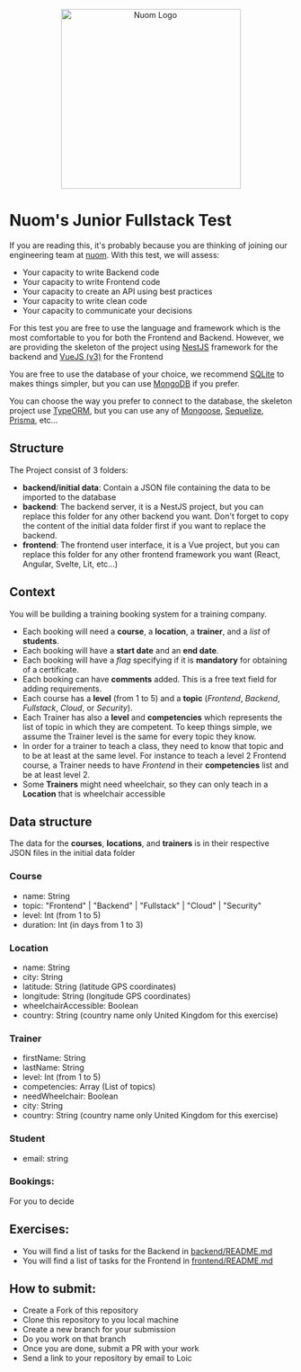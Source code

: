 <p align="center">
  <a href="http://nuom.co.uk/" target="blank"><img src="https://assets-global.website-files.
com/60893c95d5c9871201e719d5/60894c461d15a242648ac3ab_logo-black.svg" width="320" alt="Nuom 
Logo" /></a>
</p>

# Nuom's Junior Fullstack Test 

If you are reading this, it's probably because you are thinking of joining our engineering team at [nuom](https://nuom.co.uk). With this test, we will assess:

* Your capacity to write Backend code
* Your capacity to write Frontend code
* Your capacity to create an API using best practices
* Your capacity to write clean code
* Your capacity to communicate your decisions

For this test you are free to use the language and framework which is the most comfortable to you for both the 
Frontend and Backend.
However, we are providing the skeleton of the project using [NestJS](https://nestjs.com/) framework for the backend 
and [VueJS (v3)](https://vuejs.org/) for the Frontend

You are free to use the database of your choice, we recommend [SQLite](https://www.sqlite.org/index.html) to makes 
things simpler, but you can use [MongoDB](https://www.mongodb.com/) if you prefer.

You can choose the way you prefer to connect to the database, the skeleton project use [TypeORM](https://github.com/typeorm/typeorm), 
but you can use any of [Mongoose](https://mongoosejs.com/), [Sequelize](https://sequelize.org/), 
[Prisma](https://github.com/prisma/prisma), etc...

## Structure

The Project consist of 3 folders:
* __backend/initial data__: Contain a JSON file containing the data to be imported to the database
* __backend__: The backend server, it is a NestJS project, but you can replace this folder for any other backend you 
  want. Don't forget to copy the content of the initial data folder first if you want to replace the backend.
* __frontend__: The frontend user interface, it is a Vue project, but you can replace this folder for any other 
  frontend framework you want (React, Angular, Svelte, Lit, etc...)


## Context

You will be building a training booking system for a training company.

- Each booking will need a **course**, a **location**, a **trainer**, and a *list* of **students**.
- Each booking will have a **start date** and an **end date**.
- Each booking will have a *flag* specifying if it is **mandatory** for obtaining of a certificate.
- Each booking can have **comments** added. This is a free text field for adding requirements.
- Each course has a **level** (from 1 to 5) and a **topic** (*Frontend*, *Backend*, *Fullstack*, *Cloud*, or 
  *Security*).
- Each Trainer has also a **level** and **competencies** which represents the list of topic in which they are 
  competent. To keep things simple, we assume the Trainer level is the same for every topic they know.
- In order for a trainer to teach a class, they need to know that topic and to be at least at the same level. For 
  instance to teach a level 2 Frontend course, a Trainer needs to have *Frontend* in their **competencies** list and 
  be at least level 2.
- Some **Trainers** might need wheelchair, so they can only teach in a **Location** that is wheelchair accessible


## Data structure

The data for the **courses**, **locations**, and **trainers** is in their respective JSON files in the initial data 
folder

### Course
* name: String
* topic: "Frontend" | "Backend" | "Fullstack" | "Cloud" | "Security"
* level: Int (from 1 to 5)
* duration: Int (in days from 1 to 3)

### Location
* name: String
* city: String
* latitude: String (latitude GPS coordinates)
* longitude: String (longitude GPS coordinates)
* wheelchairAccessible: Boolean
* country: String (country name only United Kingdom for this exercise)

### Trainer
* firstName: String
* lastName: String
* level: Int (from 1 to 5)
* competencies: Array<String> (List of topics)
* needWheelchair: Boolean
* city: String
* country: String (country name only United Kingdom for this exercise)

### Student
* email: string

### Bookings:
For you to decide


## Exercises:

- You will find a list of tasks for the Backend in [backend/README.md](backend/README.md)
- You will find a list of tasks for the Frontend in [frontend/README.md](frontend/README.md)

## How to submit:
* Create a Fork of this repository
* Clone this repository to you local machine
* Create a new branch for your submission
* Do you work on that branch
* Once you are done, submit a PR with your work
* Send a link to your repository by email to Loic